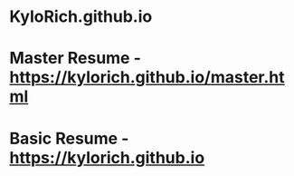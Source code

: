 # KyloRich.github.io
# Master Resume - https://kylorich.github.io/master.html
# Basic Resume - https://kylorich.github.io
